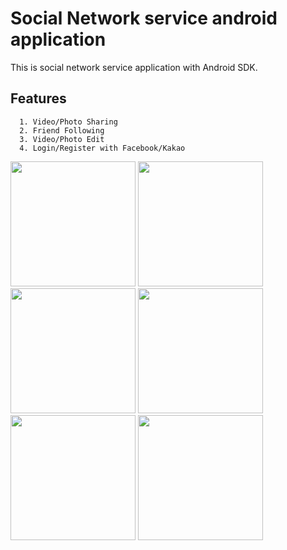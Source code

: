 # Social Network service android application

  This is social network service application with Android SDK.
  
## Features
  ```
    1. Video/Photo Sharing
    2. Friend Following
    3. Video/Photo Edit
    4. Login/Register with Facebook/Kakao
  ```

  <img src="https://cloud.githubusercontent.com/assets/17757913/13706613/c9a79314-e7e0-11e5-960c-dd6c8a6cfe00.png" width="200"/>
  <img src="https://cloud.githubusercontent.com/assets/17757913/13706359/b1327188-e7df-11e5-8b1a-7b2082d94542.png" width="200"/>
  <img src="https://cloud.githubusercontent.com/assets/17757913/13706139/be42473c-e7de-11e5-83ea-68d85c013cb7.png" width="200"/>
  <img src="https://cloud.githubusercontent.com/assets/17757913/13706335/96f4e332-e7df-11e5-9951-c39c12096b72.png" width="200"/>
  <img src="https://cloud.githubusercontent.com/assets/17757913/13707134/31c6e056-e7e3-11e5-941f-12867a5cf430.png" width="200"/>
  <img src="https://cloud.githubusercontent.com/assets/17757913/13706350/a91fbc30-e7df-11e5-949b-66b044e392b3.png" width="200"/>
  
